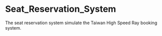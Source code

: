 # Seat_Reservation_System
The seat reservation system simulate the Taiwan High Speed Ray booking system.
